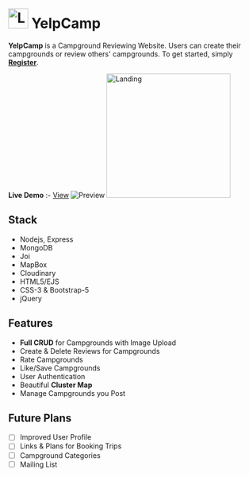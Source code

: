 # <img alt="Logo" src="https://github.com/shubhammehra4/YelpCamp/blob/master/public/assets/tent.png?raw=true" width="40" /> YelpCamp

**YelpCamp** is a Campground Reviewing Website. Users can create their campgrounds or review others' campgrounds. To get started, simply **[Register](https://yelpcamp-camping.herokuapp.com/register)**.

**Live Demo** :- [View](https://yelpcamp-camping.herokuapp.com/)
<img alt="Preview" src="https://github.com/shubhammehra4/YelpCamp/blob/master/preview/index.png?raw=true" />
<img alt="Landing" src="https://github.com/shubhammehra4/YelpCamp/blob/master/preview/landing.png?raw=true" width="250" />

## Stack
- Nodejs, Express
- MongoDB
- Joi
- MapBox
- Cloudinary
- HTML5/EJS
- CSS-3 & Bootstrap-5
- jQuery

## Features

-  **Full CRUD** for Campgrounds with Image Upload
- Create & Delete Reviews for Campgrounds
- Rate Campgrounds
- Like/Save Campgrounds
- User Authentication
- Beautiful **Cluster Map**
- Manage Campgrounds you Post

## Future Plans
- [ ] Improved User Profile
- [ ] Links & Plans for Booking Trips
- [ ] Campground Categories
- [ ] Mailing List 
